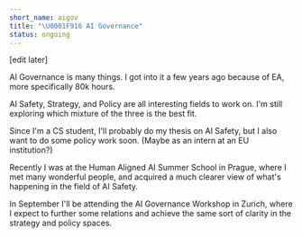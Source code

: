 ```yaml
---
short_name: aigov
title: "\U0001F916 AI Governance"
status: ongoing
---
```

\[edit later\]

AI Governance is many things. I got into it a few years ago because of EA, more specifically 80k hours.

AI Safety, Strategy, and Policy are all interesting fields to work on. I'm still exploring which mixture of the three is the best fit.

Since I'm a CS student, I'll probably do my thesis on AI Safety, but I also want to do some policy work soon. (Maybe as an intern at an EU institution?)

Recently I was at the Human Aligned AI Summer School in Prague, where I met many wonderful people, and acquired a much clearer view of what's happening in the field of AI Safety.

In September I'll be attending the AI Governance Workshop in Zurich, where I expect to further some relations and achieve the same sort of clarity in the strategy and policy spaces.
